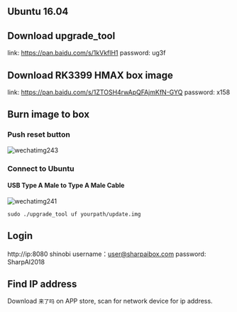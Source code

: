 
## Ubuntu 16.04


## Download upgrade_tool

link: https://pan.baidu.com/s/1kVkflH1 password: ug3f  

## Download RK3399 HMAX box image

link: https://pan.baidu.com/s/1ZTOSH4rwApQFAjmKfN-GYQ password: x158

## Burn image to box

### Push reset button
![wechatimg243](https://user-images.githubusercontent.com/3085564/46048900-8d433780-c0e0-11e8-8920-2bdfbe0b67bc.jpeg)
### Connect to Ubuntu

#### USB Type A Male to Type A Male Cable
![wechatimg241](https://user-images.githubusercontent.com/3085564/46048922-a64be880-c0e0-11e8-9a6b-b75cff48767e.jpeg)

```
sudo ./upgrade_tool uf yourpath/update.img
```


## Login
http://ip:8080
shinobi username：user@sharpaibox.com
password: SharpAI2018

## Find IP address

Download `来了吗` on APP store, scan for network device for ip address.

